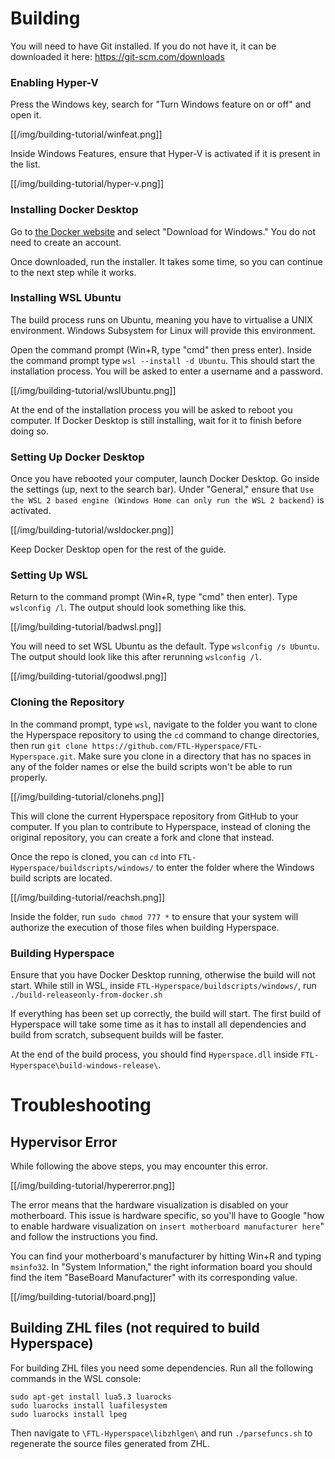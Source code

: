 # Building

You will need to have Git installed. If you do not have it, it can be downloaded it here: https://git-scm.com/downloads

### Enabling Hyper-V

Press the Windows key, search for "Turn Windows feature on or off" and open it.

[[/img/building-tutorial/winfeat.png]]

Inside Windows Features, ensure that Hyper-V is activated if it is present in the list.

[[/img/building-tutorial/hyper-v.png]]

### Installing Docker Desktop

Go to [the Docker website](https://www.docker.com/products/docker-desktop/) and select "Download for Windows." You do not need to create an account.

Once downloaded, run the installer. It takes some time, so you can continue to the next step while it works.

### Installing WSL Ubuntu

The build process runs on Ubuntu, meaning you have to virtualise a UNIX environment. Windows Subsystem for Linux will provide this environment.

Open the command prompt (Win+R, type "cmd" then press enter). Inside the command prompt type `wsl --install -d Ubuntu`. This should start the installation process. You will be asked to enter a username and a password.

[[/img/building-tutorial/wslUbuntu.png]]

At the end of the installation process you will be asked to reboot you computer. If Docker Desktop is still installing, wait for it to finish before doing so.

### Setting Up Docker Desktop

Once you have rebooted your computer, launch Docker Desktop. Go inside the settings (up, next to the search bar). Under "General," ensure that `Use the WSL 2 based engine (Windows Home can only run the WSL 2 backend)` is activated.

[[/img/building-tutorial/wsldocker.png]]

Keep Docker Desktop open for the rest of the guide.

### Setting Up WSL

Return to the command prompt (Win+R, type "cmd" then enter). Type `wslconfig /l`. The output should look something like this.

[[/img/building-tutorial/badwsl.png]]

You will need to set WSL Ubuntu as the default. Type `wslconfig /s Ubuntu`. The output should look like this after rerunning `wslconfig /l`.

[[/img/building-tutorial/goodwsl.png]]

### Cloning the Repository

In the command prompt, type `wsl`, navigate to the folder you want to clone the Hyperspace repository to using the `cd` command to change directories, then run `git clone https://github.com/FTL-Hyperspace/FTL-Hyperspace.git`. Make sure you clone in a directory that has no spaces in any of the folder names or else the build scripts won't be able to run properly.

[[/img/building-tutorial/clonehs.png]]

This will clone the current Hyperspace repository from GitHub to your computer. If you plan to contribute to Hyperspace, instead of cloning the original repository, you can create a fork and clone that instead.

Once the repo is cloned, you can `cd` into `FTL-Hyperspace/buildscripts/windows/` to enter the folder where the Windows build scripts are located.

[[/img/building-tutorial/reachsh.png]]

Inside the folder, run `sudo chmod 777 *` to ensure that your system will authorize the execution of those files when building Hyperspace.

### Building Hyperspace

Ensure that you have Docker Desktop running, otherwise the build will not start. While still in WSL, inside `FTL-Hyperspace/buildscripts/windows/`, run `./build-releaseonly-from-docker.sh`

If everything has been set up correctly, the build will start. The first build of Hyperspace will take some time as it has to install all dependencies and build from scratch, subsequent builds will be faster.

At the end of the build process, you should find `Hyperspace.dll` inside `FTL-Hyperspace\build-windows-release\`.

# Troubleshooting

## Hypervisor Error

While following the above steps, you may encounter this error.

[[/img/building-tutorial/hypererror.png]]

The error means that the hardware visualization is disabled on your motherboard. This issue is hardware specific, so you'll have to Google "how to enable hardware visualization on `insert motherboard manufacturer here`" and follow the instructions you find.

You can find your motherboard's manufacturer by hitting Win+R and typing `msinfo32`.
In "System Information," the right information board you should find the item "BaseBoard Manufacturer" with its corresponding value.

[[/img/building-tutorial/board.png]]

## Building ZHL files (not required to build Hyperspace)

For building ZHL files you need some dependencies. Run all the following commands in the WSL console:
```
sudo apt-get install lua5.3 luarocks
sudo luarocks install luafilesystem
sudo luarocks install lpeg
```

Then navigate to `\FTL-Hyperspace\libzhlgen\` and run `./parsefuncs.sh` to regenerate the source files generated from ZHL.
